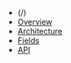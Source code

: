 * (/)
* [Overview](/_overview.md)
* [Architecture](/_architecture.md)
* [Fields](/_fields.md)
* [API](/_api.md)